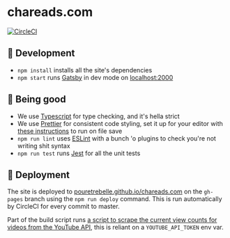 # chareads.com

[![CircleCI](https://circleci.com/gh/pouretrebelle/chareads.com.svg?style=svg)](https://circleci.com/gh/pouretrebelle/chareads.com)

## :raised_hands: Development

- `npm install` installs all the site's dependencies
- `npm start` runs [Gatsby](https://www.gatsbyjs.org/) in dev mode on [localhost:2000](http://localhost:2000)

## :construction_worker: Being good

- We use [Typescript](https://www.typescriptlang.org/) for type checking, and it's hella strict
- We use [Prettier](https://prettier.io/) for consistent code styling, set it up for your editor with [these instructions](https://prettier.io/docs/en/editors.html) to run on file save
- `npm run lint` uses [ESLint](https://eslint.org/) with a bunch 'o plugins to check you're not writing shit syntax
- `npm run test` runs [Jest](https://jestjs.io/) for all the unit tests

## :rocket: Deployment

The site is deployed to [pouretrebelle.github.io/chareads.com](https://pouretrebelle.github.io/chareads.com/) on the `gh-pages` branch using the `npm run deploy` command. This is run automatically by CircleCI for every commit to master.

Part of the build script runs [a script to scrape the current view counts for videos from the YouTube API](https://github.com/pouretrebelle/chareads.com/blob/master/scripts/stats/getViewCounts.ts), this is reliant on a `YOUTUBE_API_TOKEN` env var.
